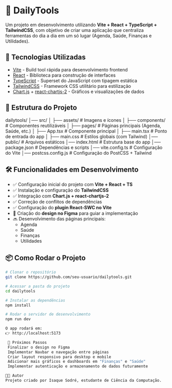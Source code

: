# 📌 DailyTools

Um projeto em desenvolvimento utilizando **Vite + React + TypeScript + TailwindCSS**, com objetivo de criar uma aplicação que centraliza ferramentas do dia a dia em um só lugar (Agenda, Saúde, Finanças e Utilidades).

## 🚀 Tecnologias Utilizadas

- [Vite](https://vitejs.dev/) - Build tool rápida para desenvolvimento frontend  
- [React](https://react.dev/) - Biblioteca para construção de interfaces  
- [TypeScript](https://www.typescriptlang.org/) - Superset do JavaScript com tipagem estática  
- [TailwindCSS](https://tailwindcss.com/) - Framework CSS utilitário para estilização  
- [Chart.js](https://www.chartjs.org/) + [react-chartjs-2](https://react-chartjs-2.js.org/) - Gráficos e visualizações de dados
  
## 📂 Estrutura do Projeto

dailytools/
│── src/
│ ├── assets/ # Imagens e ícones
│ ├── components/ # Componentes reutilizáveis
│ ├── pages/ # Páginas principais (Agenda, Saúde, etc.)
│ ├── App.tsx # Componente principal
│ ├── main.tsx # Ponto de entrada do app
│ ├── main.css # Estilos globais (com Tailwind)
│── public/ # Arquivos estáticos
│── index.html # Estrutura base do app
│── package.json # Dependências e scripts
│── vite.config.ts # Configuração do Vite
│── postcss.config.js # Configuração do PostCSS + Tailwind


## 🛠️ Funcionalidades em Desenvolvimento

- ✅ Configuração inicial do projeto com **Vite + React + TS**  
- ✅ Instalação e configuração do **TailwindCSS**  
- ✅ Integração com **Chart.js + react-chartjs-2**  
- ✅ Correção de conflitos de dependências  
- ✅ Configuração do **plugin React-SWC no Vite**  
- 🔄 Criação do **design no Figma** para guiar a implementação  
- 🔜 Desenvolvimento das páginas principais:
  - Agenda  
  - Saúde  
  - Finanças  
  - Utilidades 

## 📦 Como Rodar o Projeto

```bash
# Clonar o repositório
git clone https://github.com/seu-usuario/dailytools.git

# Acessar a pasta do projeto
cd dailytools

# Instalar as dependências
npm install

# Rodar o servidor de desenvolvimento
npm run dev

O app rodará em:
👉 http://localhost:5173

 📌 Próximos Passos
 Finalizar o design no Figma
 Implementar Navbar e navegação entre páginas
 Criar layout responsivo para desktop e mobile
 Adicionar mais gráficos e dashboards em "Finanças" e "Saúde"
 Implementar autenticação e armazenamento de dados futuramente

👨‍💻 Autor
Projeto criado por Isaque Sodré, estudante de Ciência da Computação.
